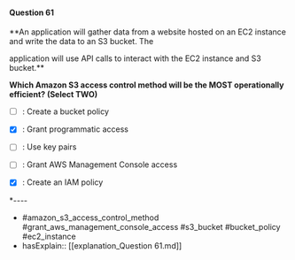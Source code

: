 #### Question  61

**An application will gather data from a website hosted on an EC2 instance and write the data to an S3 bucket. The

application will use API calls to interact with the EC2 instance and S3 bucket.**

**Which Amazon S3 access control method will be the MOST operationally efficient? (Select TWO)**

- [ ] :  Create a bucket policy

- [x] :  Grant programmatic access

- [ ] :  Use key pairs

- [ ] :  Grant AWS Management Console access

- [x] :  Create an IAM policy

*----

- #amazon_s3_access_control_method #grant_aws_management_console_access #s3_bucket #bucket_policy #ec2_instance
- hasExplain:: [[explanation_Question  61.md]]
